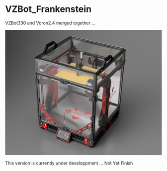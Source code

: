 # VZBot_Frankenstein

 VZBot330 and Voron2.4 merged together ...

 ![plot](./PICTURES/VZBot_Frakenstein_TripleZ_Assembly_2023-Mar-06_04-36-33AM-000_CustomizedView53042318534.png)

 This version is currently under developpment ... Not Yet Finish

